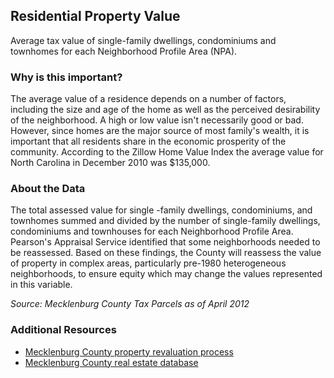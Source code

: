 ## Residential Property Value
Average tax value of single-family dwellings, condominiums and townhomes for each Neighborhood Profile Area (NPA).

### Why is this important?
The average value of a residence depends on a number of factors, including the size and age of the home as well as the perceived desirability of the neighborhood.  A high or low value isn't necessarily good or bad.   However, since homes are the major source of most family's wealth, it is important that all residents share in the economic prosperity of the community. According to the Zillow Home Value Index the average value for North Carolina in December 2010 was $135,000.

### About the Data
The total assessed value for single -family dwellings, condominiums, and townhomes summed and divided by the number of single-family dwellings, condominiums and townhouses for each Neighborhood Profile Area. Pearson's Appraisal Service identified that some neighborhoods needed to be reassessed. Based on these findings, the County will reassess the value of property in complex areas, particularly pre-1980 heterogeneous neighborhoods, to ensure equity which may change the values represented in this variable.

_Source: Mecklenburg County Tax Parcels as of April 2012_

### Additional Resources
+ [Mecklenburg County property revaluation process](http://charmeck.org/mecklenburg/county/AssessorsOffice/Appeals/Pages/default.aspx)
+ [Mecklenburg County real estate database](http://meckcama.co.mecklenburg.nc.us/relookup/)
